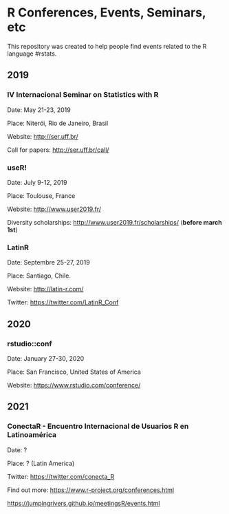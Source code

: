 # R Conferences, Events, Seminars, etc
This repository was created to help people find events related to the R language #rstats. 

## 2019

### IV Internacional Seminar on Statistics with R
Date: May 21-23, 2019

Place: Niterói, Rio de Janeiro, Brasil

Website: http://ser.uff.br/

Call for papers: http://ser.uff.br/call/

### useR!
Date: July 9-12, 2019

Place: Toulouse, France

Website: http://www.user2019.fr/

Diversity scholarships: http://www.user2019.fr/scholarships/  (**before march 1st**)

### LatinR
Date: Septembre 25-27, 2019

Place: Santiago,  Chile.

Website: http://latin-r.com/

Twitter: https://twitter.com/LatinR_Conf

## 2020

### rstudio::conf
Date: January 27-30, 2020

Place: San Francisco, United States of America

Website: https://www.rstudio.com/conference/

## 2021 

### ConectaR - Encuentro Internacional de Usuarios R en Latinoamérica
Date: ?

Place: ? (Latin America)

Twitter: https://twitter.com/conecta_R

Find out more: 
https://www.r-project.org/conferences.html

https://jumpingrivers.github.io/meetingsR/events.html
